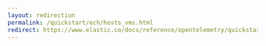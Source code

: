 ```yaml
---
layout: redirection
permalink: /quickstart/ech/hosts_vms.html
redirect: https://www.elastic.co/docs/reference/opentelemetry/quickstart/ech/hosts_vms
---
```


